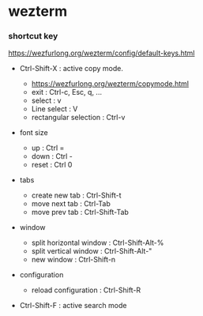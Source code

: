 # wezterm

### shortcut key
https://wezfurlong.org/wezterm/config/default-keys.html

- Ctrl-Shift-X : active copy mode.
  - https://wezfurlong.org/wezterm/copymode.html
  - exit : Ctrl-c, Esc, q, ...
  - select : v
  - Line select : V
  - rectangular selection : Ctrl-v 

- font size
  - up : Ctrl =
  - down : Ctrl -
  - reset : Ctrl 0
  
- tabs
  - create new tab : Ctrl-Shift-t
  - move next tab : Ctrl-Tab
  - move prev tab : Ctrl-Shift-Tab

- window
  - split horizontal window : Ctrl-Shift-Alt-%
  - split vertical window : Ctrl-Shift-Alt-"
  - new window : Ctrl-Shift-n

- configuration
  - reload configuration : Ctrl-Shift-R

- Ctrl-Shift-F : active search mode

